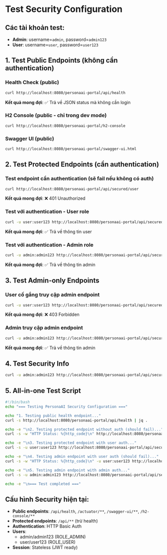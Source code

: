 # Test Security Configuration

## Các tài khoản test:
- **Admin**: username=`admin`, password=`admin123`
- **User**: username=`user`, password=`user123`

## 1. Test Public Endpoints (không cần authentication)

### Health Check (public)
```bash
curl http://localhost:8080/personaai-portal/api/health
```
**Kết quả mong đợi**: ✅ Trả về JSON status mà không cần login

### H2 Console (public - chỉ trong dev mode)
```bash
curl http://localhost:8080/personaai-portal/h2-console
```

### Swagger UI (public)
```bash
curl http://localhost:8080/personaai-portal/swagger-ui.html
```

## 2. Test Protected Endpoints (cần authentication)

### Test endpoint cần authentication (sẽ fail nếu không có auth)
```bash
curl http://localhost:8080/personaai-portal/api/secured/user
```
**Kết quả mong đợi**: ❌ 401 Unauthorized

### Test với authentication - User role
```bash
curl -u user:user123 http://localhost:8080/personaai-portal/api/secured/user
```
**Kết quả mong đợi**: ✅ Trả về thông tin user

### Test với authentication - Admin role  
```bash
curl -u admin:admin123 http://localhost:8080/personaai-portal/api/secured/user
```
**Kết quả mong đợi**: ✅ Trả về thông tin admin

## 3. Test Admin-only Endpoints

### User cố gắng truy cập admin endpoint
```bash
curl -u user:user123 http://localhost:8080/personaai-portal/api/secured/admin
```
**Kết quả mong đợi**: ❌ 403 Forbidden

### Admin truy cập admin endpoint
```bash
curl -u admin:admin123 http://localhost:8080/personaai-portal/api/secured/admin
```
**Kết quả mong đợi**: ✅ Trả về thông tin admin

## 4. Test Security Info
```bash
curl -u admin:admin123 http://localhost:8080/personaai-portal/api/secured/info
```

## 5. All-in-one Test Script

```bash
#!/bin/bash
echo "=== Testing PersonaAI Security Configuration ==="

echo "1. Testing public health endpoint..."
curl -s http://localhost:8080/personaai-portal/api/health | jq .

echo -e "\n2. Testing protected endpoint without auth (should fail)..."
curl -s -w "HTTP Status: %{http_code}\n" http://localhost:8080/personaai-portal/api/secured/user

echo -e "\n3. Testing protected endpoint with user auth..."
curl -s -u user:user123 http://localhost:8080/personaai-portal/api/secured/user | jq .

echo -e "\n4. Testing admin endpoint with user auth (should fail)..."
curl -s -w "HTTP Status: %{http_code}\n" -u user:user123 http://localhost:8080/personaai-portal/api/secured/admin

echo -e "\n5. Testing admin endpoint with admin auth..."
curl -s -u admin:admin123 http://localhost:8080/personaai-portal/api/secured/admin | jq .

echo -e "\n=== Test completed ==="
```

## Cấu hình Security hiện tại:

- **Public endpoints**: `/api/health`, `/actuator/**`, `/swagger-ui/**`, `/h2-console/**`
- **Protected endpoints**: `/api/**` (trừ health)
- **Authentication**: HTTP Basic Auth
- **Users**: 
  - admin/admin123 (ROLE_ADMIN)
  - user/user123 (ROLE_USER)
- **Session**: Stateless (JWT ready) 